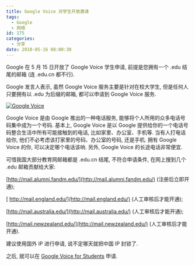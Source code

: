 ```yaml
---
title: Google Voice 对学生开放邀请
tags:
  - Google
  - 网络
id: 175
categories:
  - 分享
date: 2010-05-16 08:00:30
---
```


Google 在 5 月 15 日开放了 Google Voice 学生申请, 前提是您拥有一个 .edu 结尾的邮箱 (连 .edu.cn 都不行).

Google 发言人表示, 虽然 Google Voice 服务主要是针对在校大学生, 但是任何人只要拥有以 .edu 为后缀的邮箱, 都可以申请到 Google Voice 服务.

[![Google Voice](//beamnote-img.oss-cn-shanghai.aliyuncs.com/2010/Google-Voice.jpg)](//beamnote-img.oss-cn-shanghai.aliyuncs.com/2010/Google-Voice.jpg)<!-- more -->

Google Voice 是由 Google 推出的一种电话服务, 能够将个人所用的众多电话号码集中成为一个号码. 基本上, Google Voice 是以 Google 提供给你的一个电话号码整合生活中所有可能接触到的电话, 比如家里、办公室、手机等. 当有人打电话给你, 他们不必考虑该打家里的号码、办公室的号码, 还是手机. 拥有 Google Voice 的你, 可以决定哪个电话该响. 另外, Google Voice 的长途电话非常便宜.

可惜我国大部分教育网邮箱都是 .edu.cn 结尾, 不符合申请条件, 在网上搜到几个 .edu 邮箱贡献给大家:

[http://mail.alumni.fandm.edu/](http://mail.alumni.fandm.edu/) (注册后立即开通);

[ http://mail.england.edu/](http://mail.england.edu/) (人工审核后才能开通);

[http://mail.australia.edu/](http://mail.australia.edu/) (人工审核后才能开通);

[http://mail.newzealand.edu/](http://mail.newzealand.edu/) (人工审核后才能开通).

建议使用国外 IP 进行申请, 说不定哪天就把中国 IP 封锁了.

之后, 就可以在 [Google Voice for Students](http://www.google.com/googlevoice/students.html) 申请.

